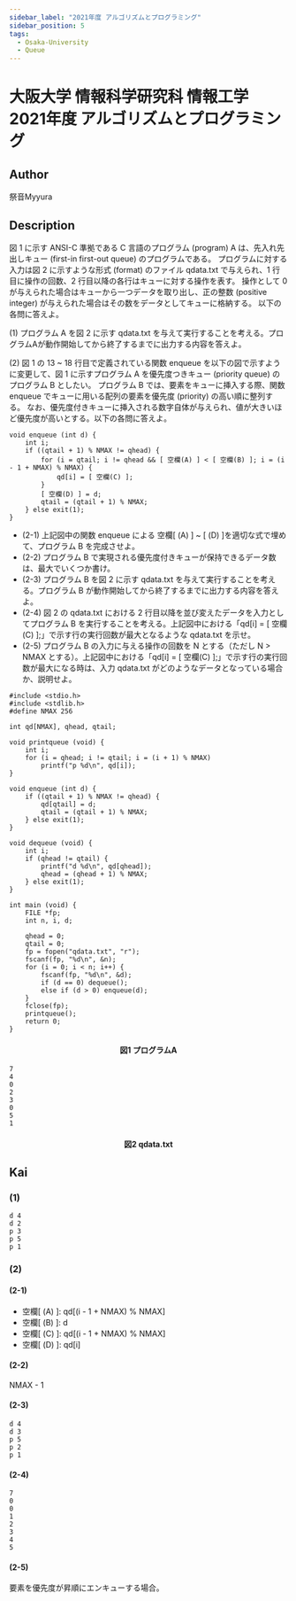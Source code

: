 ```yaml
---
sidebar_label: "2021年度 アルゴリズムとプログラミング"
sidebar_position: 5
tags:
  - Osaka-University
  - Queue
---
```

# 大阪大学 情報科学研究科 情報工学 2021年度 アルゴリズムとプログラミング

## **Author**
祭音Myyura

## **Description**
図 1 に示す ANSI-C 準拠である C 言語のプログラム (program) A は、先入れ先出しキュー (first-in first-out queue) のプログラムである。
プログラムに対する入力は図 2 に示すような形式 (format) のファイル qdata.txt で与えられ、1 行目に操作の回数、2 行目以降の各行はキューに対する操作を表す。
操作として 0 が与えられた場合はキューから一つデータを取り出し、正の整数 (positive integer) が与えられた場合はその数をデータとしてキューに格納する。
以下の各問に答えよ。

(1) プログラム A を図 2 に示す qdata.txt を与えて実行することを考える。プログラムAが動作開始してから終了するまでに出力する内容を答えよ。

(2) 図 1 の 13 ~ 18 行目で定義されている関数 enqueue を以下の図で示すように変更して、図 1 に示すプログラム A を優先度つきキュー (priority queue) のプログラム B としたい。
プログラム B では、要素をキューに挿入する際、関数 enqueue でキューに用いる配列の要素を優先度 (priority) の高い順に整列する。
なお、優先度付きキューに挿入される数字自体が与えられ、値が大きいほど優先度が高いとする。以下の各問に答えよ。

```text
void enqueue (int d) {
    int i;
    if ((qtail + 1) % NMAX != qhead) {
        for (i = qtail; i != qhead && [ 空欄(A) ] < [ 空欄(B) ]; i = (i - 1 + NMAX) % NMAX) {
            qd[i] = [ 空欄(C) ];
        }
        [ 空欄(D) ] = d;
        qtail = (qtail + 1) % NMAX;
    } else exit(1);
}
```

- (2-1) 上記図中の関数 enqueue による 空欄\[ (A) \] ~ \[ (D) \]を適切な式で埋めて、プログラム B を完成させよ。
- (2-2) プログラム B で実現される優先度付きキューが保持できるデータ数は、最大でいくつか書け。
- (2-3) プログラム B を図 2 に示す qdata.txt を与えて実行することを考える。プログラム B が動作開始してから終了するまでに出力する内容を答えよ。
- (2-4) 図 2 の qdata.txt における 2 行目以降を並び変えたデータを入力としてプログラム B を実行することを考える。上記図中における「qd\[i\] = \[ 空欄(C) \];」で示す行の実行回数が最大となるような qdata.txt を示せ。
- (2-5) プログラム B の入力に与える操作の回数を N とする（ただし N > NMAX とする）。上記図中における「qd\[i\] = \[ 空欄(C) \];」で示す行の実行回数が最大になる時は、入力 qdata.txt がどのようなデータとなっている場合か、説明せよ。

```text
#include <stdio.h>
#include <stdlib.h>
#define NMAX 256

int qd[NMAX], qhead, qtail;

void printqueue (void) {
    int i;
    for (i = qhead; i != qtail; i = (i + 1) % NMAX)
        printf("p %d\n", qd[i]);
}

void enqueue (int d) {
    if ((qtail + 1) % NMAX != qhead) {
        qd[qtail] = d;
        qtail = (qtail + 1) % NMAX;
    } else exit(1);
}

void dequeue (void) {
    int i;
    if (qhead != qtail) {
        printf("d %d\n", qd[qhead]);
        qhead = (qhead + 1) % NMAX;
    } else exit(1);
}

int main (void) {
    FILE *fp;
    int n, i, d;

    qhead = 0;
    qtail = 0;
    fp = fopen("qdata.txt", "r");
    fscanf(fp, "%d\n", &n);
    for (i = 0; i < n; i++) {
        fscanf(fp, "%d\n", &d);
        if (d == 0) dequeue();
        else if (d > 0) enqueue(d);
    }
    fclose(fp);
    printqueue();
    return 0;
}
```
#### <center> 図1 プログラムA

```text
7
4
0
2
3
0
5
1
```
#### <center > 図2 qdata.txt

## **Kai**
### (1)
```text
d 4
d 2
p 3
p 5
p 1
```

### (2)
#### (2-1)
- 空欄\[ (A) \]: qd\[(i - 1 + NMAX) % NMAX\]
- 空欄\[ (B) \]: d
- 空欄\[ (C) \]: qd\[(i - 1 + NMAX) % NMAX\]
- 空欄\[ (D) \]: qd\[i\]

#### (2-2)
NMAX - 1

#### (2-3)
```text
d 4
d 3
p 5
p 2
p 1
```

#### (2-4)
```text
7
0
0
1
2
3
4
5
```

#### (2-5)
要素を優先度が昇順にエンキューする場合。
